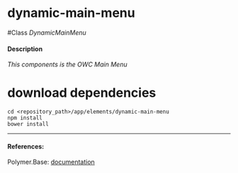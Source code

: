 dynamic-main-menu
=========


#Class
*DynamicMainMenu*

#### Description
*This components is the OWC Main Menu*

# download dependencies
```
cd <repository_path>/app/elements/dynamic-main-menu
npm install
bower install
```

____________
#### References:
Polymer.Base: [documentation](http://polymer.github.io/polymer/)




